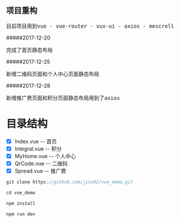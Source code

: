 ## 项目重构
<pre>目前项目用到vue - vue-router - vux-ui - axios - mescroll</pre>
#####2017-12-20
<pre>完成了首页静态布局</pre>
#####2017-12-25
<pre>新增二维码页面和个人中心页面静态布局</pre>
#####2017-12-28
<pre>新增推广费页面和积分页面静态布局用到了axios</pre>
# 目录结构
- [x] Index.vue -- 首页
- [x] Integral.vue -- 积分
- [x] MyHome.vue -- 个人中心
- [x] QrCode.vue -- 二维码
- [x] Spread.vue -- 推广费
```javascript 运行
git clone https://github.com/jinx92/vue_demo.git 

cd vue_demo

npm install

npm run dev

```
